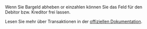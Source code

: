 Wenn Sie Bargeld abheben or einzahlen können Sie das Feld für den Debitor bzw. Kreditor frei lassen.

Lesen Sie mehr über Transaktionen in der [offiziellen Dokumentation](https://firefly-iii.readthedocs.io/en/latest/concepts/transactions.html).